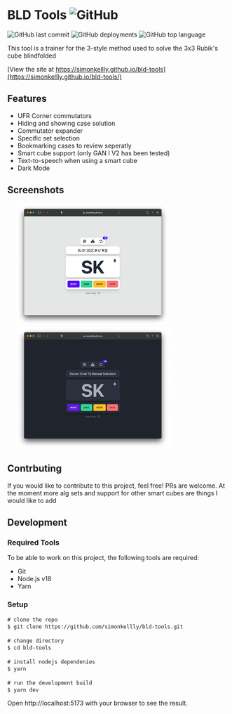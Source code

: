 # BLD Tools ![GitHub](https://img.shields.io/github/license/simonkellly/bld-tools)

![GitHub last commit](https://img.shields.io/github/last-commit/simonkellly/bld-tools)
![GitHub deployments](https://img.shields.io/github/deployments/simonkellly/bld-tools/github-pages)
![GitHub top language](https://img.shields.io/github/languages/top/simonkellly/bld-tools)

This tool is a trainer for the 3-style method used to solve the 3x3 Rubik's cube blindfolded

[View the site at https://simonkellly.github.io/bld-tools](https://simonkellly.github.io/bld-tools/)

## Features
- UFR Corner commutators
- Hiding and showing case solution
- Commutator expander
- Specific set selection
- Bookmarking cases to review seperatly
- Smart cube support (only GAN I V2 has been tested)
- Text-to-speech when using a smart cube
- Dark Mode

## Screenshots

<p float="left">
  <img src="https://github.com/simonkellly/bld-tools/raw/main/.github/readme/preview-normal.png" width="350" hspace="20"/>
  <img src="https://github.com/simonkellly/bld-tools/raw/main/.github/readme/preview-dark-mode.png" width="350" hspace="20"/>
</p>

## Contrbuting

If you would like to contribute to this project, feel free! PRs are welcome.
At the moment more alg sets and support for other smart cubes are things I would like to add

## Development

### Required Tools
To be able to work on this project, the following tools are required:

- Git
- Node.js v18
- Yarn

### Setup

```
# clone the repo
$ git clone https://github.com/simonkellly/bld-tools.git

# change directory
$ cd bld-tools

# install nodejs dependenies
$ yarn

# run the development build
$ yarn dev
```
Open http://localhost:5173 with your browser to see the result.

